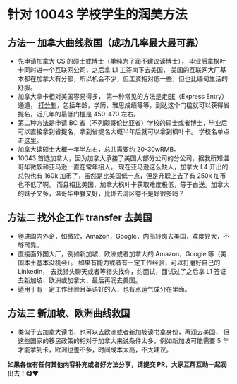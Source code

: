 # 针对 10043 学校学生的润美方法

## 方法一 加拿大曲线救国（成功几率最大最可靠）

- 先申请加拿大 CS 的硕士或博士（单纯为了润不建议读博士），
毕业后拿枫叶卡同时进一个互联网公司，之后拿 L1 工签南下去美国，
美国的互联网大厂基本都在加拿大有分部，所以机会不少，但工资相对低一些，但也比缅甸生活的舒服。
- 加拿大拿卡相对美国容易得多，
第一种常见的方法是走[EE](https://archive.ph/J9EOY)（Express Entry）通道，
[打分制](https://www.cic.gc.ca/english/immigrate/skilled/crs-tool.asp)，包括年龄，学历，雅思成绩等等，到达这个门槛就可以获得省提名，近几年的最低门槛是 450-470 左右。
- 第二种方法是申请 BC 省（不列颠哥伦比亚省）学校的硕士或者博士，毕业后可以直接拿到省提名，拿到省提名大概半年后就可以拿到枫叶卡。
学校名单点击[这里](https://www.welcomebc.ca/Immigrate-to-B-C/documents/BC-PNP-IPG-EEBC-IPG-Eligible-Programs-of-Study.aspx)。
- 加拿大读硕士大概一年半左右，总共需要约 20-30wRMB。
- 10043 首选加拿大，因为加拿大承接了美国大部分公司的分公司，据我所知温哥华微软和亚马逊一直在常年招人。
现在亚马逊这么缺人，加拿大 L4 开出的总包也有 160k 加币了，虽然是比美国低一点，但是升职上去了有 250k 加币也不低了啊。
而且相比美国，加拿大枫叶卡获取难度极低，等于白送。加拿大的妹子又多，温哥华中餐又好，比你去湾区卷不是好很多吗？

## 方法二 找外企工作 transfer 去美国

- 卷进国内外企，如微软，Amazon，Google，内部转岗去美国，难度较大，不够可靠。
- 直接面外国大厂，例如新加坡、欧洲或者加拿大的 Amazon，Google 等（美国本土基本没机会）。
如果有能力或者有一定工作经验，可以打磨好自己的 LinkedIn，
去找猎头聊天或者等猎头找你，约面试，面试过了之后拿 L1 签证去新加坡、欧洲或加拿大，最后再润去美国。
- 适用于有一定工作经验且英语好的人，也有点运气成分在里面。

## 方法三 新加坡、欧洲曲线救国

- 类似于去加拿大读书，也可以去欧洲或者新加坡读书拿身份，再润去美国，
但这些国家的移民政策的相对于加拿大来说条件太多，例如新加坡可能需要 5 年才能拿到卡，欧洲也差不多，时间成本太高，不太建议。

**如果各位有任何其他内容补充或者好方法分享，请提交 PR，大家互帮互助一起润出去！:yum::heart:**
